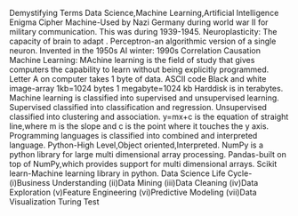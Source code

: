 Demystifying Terms Data Science,Machine Learning,Artificial Intelligence
Enigma Cipher Machine-Used by Nazi Germany during world war II for military communication. This was during 1939-1945.
Neuroplasticity: The capacity of brain to adapt .
Perceptron-an algorithmic version of a single neuron. Invented in the 1950s
AI winter: 1990s
Correlation
Causation
Machine Learning: MAchine learning is the field of study that gives computers the capability to learn without being explicitly programmed.
Letter A on computer takes 1 byte of data.
ASCII code
Black and white image-array
1kb=1024 bytes
1 megabyte=1024 kb
Harddisk is in terabytes.
Machine learning is classified into supervised and unsupervised learning.
Supervised classified into classification and regression.
Unsupervised classified into clustering and association.
y=mx+c is the equation of straight line,where m is the slope and c is the point where it touches the y axis.
Programming languages is classified into combined and interpreted language.
Python-High Level,Object oriented,Interpreted.
NumPy is a python library for large multi dimensional array processing.
Pandas-built on top of NumPy,which provides support for multi dimensional arrays.
Scikit learn-Machine learning library in python.
Data Science Life Cycle- 
(i)Business Understanding
(ii)Data Mining
(iii)Data Cleaning
(iv)Data Exploration
(v)Feature Engineering
(vi)Predictive Modeling
(vii)Data Visualization
Turing Test

